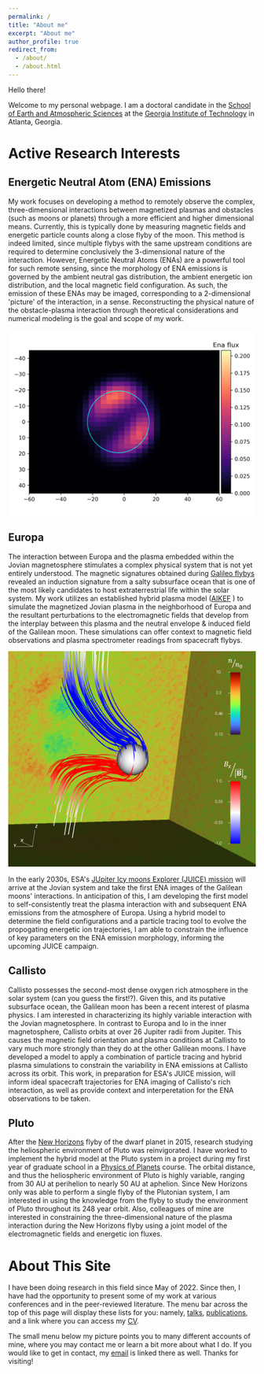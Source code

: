 ```yaml
---
permalink: /
title: "About me"
excerpt: "About me"
author_profile: true
redirect_from: 
  - /about/
  - /about.html
---
```



Hello there!

Welcome to my personal webpage. I am a doctoral candidate in the [School of Earth and Atmospheric Sciences](https://eas.gatech.edu/) at the [Georgia Institute of Technology](https://gatech.edu/) in Atlanta, Georgia. 



Active Research Interests
======
## Energetic Neutral Atom (ENA) Emissions
My work focuses on developing a method to remotely observe the complex, three-dimensional interactions between magnetized plasmas and obstacles (such as moons or planets) through a more efficient and higher dimensional means. Currently, this is typically done by measuring magnetic fields and energetic particle counts along a close flyby of the moon. This method is indeed limited, since multiple flybys with the same upstream conditions are required to determine conclusively the 3-dimensional nature of the interaction. However, Energetic Neutral Atoms (ENAs) are a powerful tool for such remote sensing, since the morphology of ENA emissions is governed by the ambient neutral gas distribution, the ambient energetic ion distribution, and the local magnetic field configuration. As such, the emission of these ENAs may be imaged, corresponding to a 2-dimensional 'picture' of the interaction, in a sense. Reconstructing the physical nature of the obstacle-plasma interaction through theoretical considerations and numerical modeling is the goal and scope of my work.

![Haynes et al. (2024)](../images/europa_ENA_img_bel-ds.png "Synthetic ENA image at Europa- Haynes et al, 2024")


## Europa
The interaction between Europa and the plasma embedded within the Jovian magnetosphere stimulates a complex physical system that is not yet entirely understood. The magnetic signatures obtained during [Galileo flybys](http://www.igpp.ucla.edu/public/mkivelso/Publications/316-Europa%20Chapt23%20.pdf) revealed an induction signature from a salty subsurface ocean that is one of the most likely candidates to host extraterrestrial life within the solar system. My work utilizes an established hybrid plasma model ([AIKEF](https://doi.org/10.1016/j.cpc.2010.12.033) ) to simulate the magnetized Jovian plasma in the neighborhood of Europa and the resultant perturbations to the electromagnetic fields that develop from the interplay between this plasma and the neutral envelope & induced field of the Galilean moon. These simulations can offer context to magnetic field observations and plasma spectrometer readings from spacecraft flybys.

![Addison, Haynes, et al. (2023)](../images/callisto_3D_img.jpg "Plasma interaction at Jupiter's moon Callisto")

In the early 2030s, ESA's [JUpiter Icy moons Explorer (JUICE) mission](https://www.esa.int/Science_Exploration/Space_Science/Juice) will arrive at the Jovian system and take the first ENA images of the Galilean moons' interactions. In anticipation of this, I am developing the first model to self-consistently treat the plasma interaction with and subsequent ENA emissions from the atmosphere of Europa. Using a hybrid model to determine the field configurations and a particle tracing tool to evolve the propogating energetic ion trajectories, I am able to constrain the influence of key parameters on the ENA emission morphology, informing the upcoming JUICE campaign. 




## Callisto
Callisto possesses the second-most dense oxygen rich atmosphere in the solar system (can you guess the first!?). Given this, and its putative subsurface ocean, the Galilean moon has been a recent interest of plasma physics. I am interested in characterizing its highly variable interaction with the Jovian magnetosphere. In contrast to Europa and Io in the inner magnetosphere, Callisto orbits at over 26 Jupiter radii from Jupiter. This causes the magnetic field orientation and plasma conditions at Callisto to vary much more strongly than they do at the other Galilean moons. I have developed a model to apply a combination of particle tracing and hybrid plasma simulations to constrain the variability in ENA emissions at Callisto across its orbit. This work, in preparation for ESA's JUICE mission, will inform ideal spacecraft trajectories for ENA imaging of Callisto's rich interaction, as well as provide context and interperetation for the ENA observations to be taken.  



## Pluto
After the [New Horizons](https://www.nasa.gov/mission_pages/newhorizons/main/index.html) flyby of the dwarf planet in 2015, research studying the heliospheric environment of Pluto was reinvigorated. I have worked to implement the hybrid model at the Pluto system in a project during my first year of graduate school in a [Physics of Planets](https://eas.gatech.edu/courses/eas-6370) course. The orbital distance, and thus the heliospheric environment of Pluto is highly variable, ranging from 30 AU at perihelion to nearly 50 AU at aphelion. Since New Horizons only was able to perform a single flyby of the Plutonian system, I am interested in using the knowledge from the flyby to study the environment of Pluto throughout its 248 year orbit. Also, colleagues of mine are interested in constraining the three-dimensional nature of the plasma interaction during the New Horizons flyby using a joint model of the electromagnetic fields and energetic ion fluxes.




About This Site
======
I have been doing research in this field since May of 2022. Since then, I have had the opportunity to present some of my work at various conferences and in the peer-reviewed literature. The menu bar across the top of this page will display these lists for you: namely, [talks](https://mike-haynes2.github.io/presentations/), [publications](https://mike-haynes2.github.io/publications/), and a link where you can access my [CV](https://mike-haynes2.github.io/cv/).

The small menu below my picture points you to many different accounts of mine, where you may contact me or learn a bit more about what I do. If you would like to get in contact, my [email](mailto:mhaynes@eas.gatech.edu) is linked there as well. Thanks for visiting!